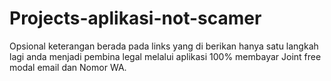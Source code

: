 # Projects-aplikasi-not-scamer
Opsional keterangan berada pada links yang di berikan hanya satu langkah lagi anda menjadi pembina legal melalui aplikasi 100% membayar Joint free modal email dan Nomor WA.
